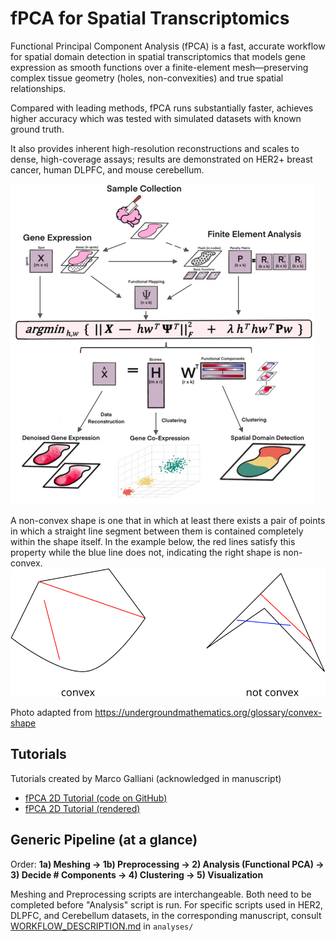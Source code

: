 # fPCA for Spatial Transcriptomics

Functional Principal Component Analysis (fPCA) is a fast, accurate workflow for spatial domain detection in spatial transcriptomics that models gene expression as smooth functions over a finite-element mesh—preserving complex tissue geometry (holes, non-convexities) and true spatial relationships. 
 
Compared with leading methods, fPCA runs substantially faster, achieves higher accuracy which was tested with simulated datasets with known ground truth.

It also provides inherent high-resolution reconstructions and scales to dense, high-coverage assays; results are demonstrated on HER2+ breast cancer, human DLPFC, and mouse cerebellum. 
 

![fPCA Overview](README_images/ST_Method_Overview_Vertical.png)

A non-convex shape is one that in which at least there exists a pair of points in which a straight line segment between them is contained completely within the shape itself. In the example below, the red lines satisfy this property while the blue line does not, indicating the right shape is non-convex.
![Convexity and Non-Convexity Example](README_images/convex.png)

Photo adapted from https://undergroundmathematics.org/glossary/convex-shape




## Tutorials

Tutorials created by Marco Galliani (acknowledged in manuscript)
- [fPCA 2D Tutorial (code on GitHub)](https://github.com/Drew4495/ST-lens/blob/main/Tutorials/fPCA_2D.html)  
- [fPCA 2D Tutorial (rendered)](https://htmlpreview.github.io/?https://raw.githubusercontent.com/Drew4495/ST-lens/main/Tutorials/fPCA_2D.html)




## Generic Pipeline (at a glance)

Order: **1a) Meshing → 1b) Preprocessing → 2) Analysis (Functional PCA) → 3) Decide # Components → 4) Clustering → 5) Visualization**

Meshing and Preprocessing scripts are interchangeable. Both need to be completed before "Analysis" script is run.
For specific scripts used in HER2, DLPFC, and Cerebellum datasets, in the corresponding manuscript, consult [WORKFLOW_DESCRIPTION.md](analyses/WORKFLOW_DESCRIPTION.md) in `analyses/`
